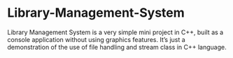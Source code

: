 # Library-Management-System
Library Management System is a very simple mini project in C++, built as a console application without using graphics features. It’s just a demonstration of the use of file handling and stream class in C++ language.
